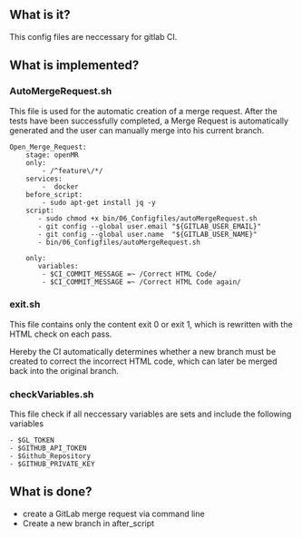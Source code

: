 ## What is it?
This config files are neccessary for gitlab CI.
## What is implemented?
### AutoMergeRequest.sh 
This file is used for the automatic creation of a merge request. 
After the tests have been successfully completed, a Merge Request is automatically generated and the user can manually merge into his current branch. 

	Open_Merge_Request:
		stage: openMR
		only:
			- /^feature\/*/
		services:
			-  docker
		before_script:
			- sudo apt-get install jq -y
		script:
		   - sudo chmod +x bin/06_Configfiles/autoMergeRequest.sh
		   - git config --global user.email "${GITLAB_USER_EMAIL}"
		   - git config --global user.name  "${GITLAB_USER_NAME}" 
		   - bin/06_Configfiles/autoMergeRequest.sh
		  
		only: 
		   variables:
			- $CI_COMMIT_MESSAGE =~ /Correct HTML Code/
            - $CI_COMMIT_MESSAGE =~ /Correct HTML Code again/
 




### exit.sh
This file contains only the content exit 0 or exit 1, which is rewritten with the HTML check on each pass. 

Hereby the CI automatically determines whether a new branch must be created to correct the incorrect HTML code, which can later be merged back into the original branch. 

### checkVariables.sh
This file check if all neccessary variables are sets and include the following variables
	
	- $GL_TOKEN
	- $GITHUB_API_TOKEN
	- $Github_Repository
	- $GITHUB_PRIVATE_KEY


## What is done?
- create a GitLab merge request via command line
- Create a new branch in after_script